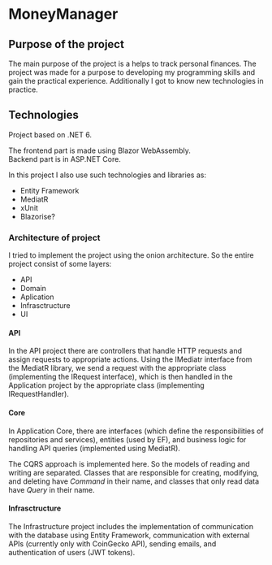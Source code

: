 # MoneyManager

## Purpose of the project

The main purpose of the project is a helps to track personal finances. The project was made for a purpose to developing my programming skills and gain the practical experience. Additionally I got to know new technologies in practice.

## Technologies

Project based on .NET 6.

The frontend part is made using Blazor WebAssembly.<br>
Backend part is in ASP.NET Core.

In this project I also use such technologies and libraries as:
- Entity Framework
- MediatR
- xUnit
- Blazorise?

### Architecture of project

I tried to implement the project using the onion architecture.
So the entire project consist of some layers:
- API
- Domain
- Aplication
- Infrasctructure
- UI

#### API

In the API project there are controllers that handle HTTP requests and assign requests to appropriate actions. Using the IMediatr interface from the MediatR library, we send a request with the appropriate class (implementing the IRequest interface), which is then handled in the Application project by the appropriate class (implementing IRequestHandler).

#### Core

In Application Core, there are interfaces (which define the responsibilities of repositories and services), entities (used by EF), and business logic for handling API queries (implemented using MediatR).

The CQRS approach is implemented here. So the models of reading and writing are separated. Classes that are responsible for creating, modifying, and deleting have *Command* in their name, and classes that only read data have *Query* in their name.

#### Infrasctructure

The Infrastructure project includes the implementation of communication with the database using Entity Framework, communication with external APIs (currently only with CoinGecko API), sending emails, and authentication of users (JWT tokens).
